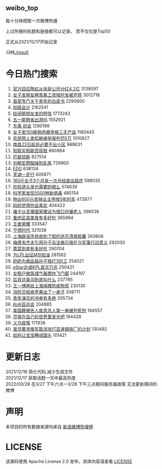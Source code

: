 weibo_top  
---
每十分钟爬取一次微博热搜  

上过热搜的标题和链接都可以记录， 而不仅仅是Top50

正式从2021/12/17开始记录  

*归档[./result](./result/)*

# 今日热门搜索  
1. [官方回应陶虹从张庭公司分红4.2亿](https://s.weibo.com//weibo?q=%23%E5%AE%98%E6%96%B9%E5%9B%9E%E5%BA%94%E9%99%B6%E8%99%B9%E4%BB%8E%E5%BC%A0%E5%BA%AD%E5%85%AC%E5%8F%B8%E5%88%86%E7%BA%A24.2%E4%BA%BF%23&Refer=top) 3138597
2. [女子发朋友圈羡慕工资按时发被开除](https://s.weibo.com//weibo?q=%23%E5%A5%B3%E5%AD%90%E5%8F%91%E6%9C%8B%E5%8F%8B%E5%9C%88%E7%BE%A1%E6%85%95%E5%B7%A5%E8%B5%84%E6%8C%89%E6%97%B6%E5%8F%91%E8%A2%AB%E5%BC%80%E9%99%A4%23&Refer=top) 3012718
3. [首部专门关于青年的白皮书](https://s.weibo.com//weibo?q=%23%E9%A6%96%E9%83%A8%E4%B8%93%E9%97%A8%E5%85%B3%E4%BA%8E%E9%9D%92%E5%B9%B4%E7%9A%84%E7%99%BD%E7%9A%AE%E4%B9%A6%23&Refer=top) 2290800
4. [初级会计](https://s.weibo.com//weibo?q=%23%E5%88%9D%E7%BA%A7%E4%BC%9A%E8%AE%A1%23&Refer=top) 2162541
5. [给闹掰朋友发的短信](https://s.weibo.com//weibo?q=%23%E7%BB%99%E9%97%B9%E6%8E%B0%E6%9C%8B%E5%8F%8B%E5%8F%91%E7%9A%84%E7%9F%AD%E4%BF%A1%23&Refer=top) 1773243
6. [五一能跨省出游吗](https://s.weibo.com//weibo?q=%23%E4%BA%94%E4%B8%80%E8%83%BD%E8%B7%A8%E7%9C%81%E5%87%BA%E6%B8%B8%E5%90%97%23&Refer=top) 1552921
7. [东奥 初会](https://s.weibo.com//weibo?q=%E4%B8%9C%E5%A5%A5%20%E5%88%9D%E4%BC%9A&Refer=top) 1280199
8. [女子卖150碗熟肉被举报三无产品](https://s.weibo.com//weibo?q=%23%E5%A5%B3%E5%AD%90%E5%8D%96150%E7%A2%97%E7%86%9F%E8%82%89%E8%A2%AB%E4%B8%BE%E6%8A%A5%E4%B8%89%E6%97%A0%E4%BA%A7%E5%93%81%23&Refer=top) 1180445
9. [农民网上卖扣碗被举报判罚5万](https://s.weibo.com//weibo?q=%23%E5%86%9C%E6%B0%91%E7%BD%91%E4%B8%8A%E5%8D%96%E6%89%A3%E7%A2%97%E8%A2%AB%E4%B8%BE%E6%8A%A5%E5%88%A4%E7%BD%9A5%E4%B8%87%23&Refer=top) 1010927
10. [南昌22日起非必要不出小区](https://s.weibo.com//weibo?q=%23%E5%8D%97%E6%98%8C22%E6%97%A5%E8%B5%B7%E9%9D%9E%E5%BF%85%E8%A6%81%E4%B8%8D%E5%87%BA%E5%B0%8F%E5%8C%BA%23&Refer=top) 988631
11. [知假买假能否获赔](https://s.weibo.com//weibo?q=%23%E7%9F%A5%E5%81%87%E4%B9%B0%E5%81%87%E8%83%BD%E5%90%A6%E8%8E%B7%E8%B5%94%23&Refer=top) 860984
12. [厄斐琉斯](https://s.weibo.com//weibo?q=%E5%8E%84%E6%96%90%E7%90%89%E6%96%AF&Refer=top) 827514
13. [刘畊宏燃脂操别乱练](https://s.weibo.com//weibo?q=%23%E5%88%98%E7%95%8A%E5%AE%8F%E7%87%83%E8%84%82%E6%93%8D%E5%88%AB%E4%B9%B1%E7%BB%83%23&Refer=top) 729900
14. [EDG](https://s.weibo.com//weibo?q=EDG&Refer=top) 638134
15. [芜湖一定行](https://s.weibo.com//weibo?q=%23%E8%8A%9C%E6%B9%96%E4%B8%80%E5%AE%9A%E8%A1%8C%23&Refer=top) 605871
16. [160斤女子3个月来一次月经查出癌症](https://s.weibo.com//weibo?q=%23160%E6%96%A4%E5%A5%B3%E5%AD%903%E4%B8%AA%E6%9C%88%E6%9D%A5%E4%B8%80%E6%AC%A1%E6%9C%88%E7%BB%8F%E6%9F%A5%E5%87%BA%E7%99%8C%E7%97%87%23&Refer=top) 599035
17. [你知道头发也需要防晒么](https://s.weibo.com//weibo?q=%23%E4%BD%A0%E7%9F%A5%E9%81%93%E5%A4%B4%E5%8F%91%E4%B9%9F%E9%9C%80%E8%A6%81%E9%98%B2%E6%99%92%E4%B9%88%23&Refer=top) 574639
18. [科学家发现5500种新病毒](https://s.weibo.com//weibo?q=%23%E7%A7%91%E5%AD%A6%E5%AE%B6%E5%8F%91%E7%8E%B05500%E7%A7%8D%E6%96%B0%E7%97%85%E6%AF%92%23&Refer=top) 485154
19. [物业600元卖掉业主停放5年的车](https://s.weibo.com//weibo?q=%23%E7%89%A9%E4%B8%9A600%E5%85%83%E5%8D%96%E6%8E%89%E4%B8%9A%E4%B8%BB%E5%81%9C%E6%94%BE5%E5%B9%B4%E7%9A%84%E8%BD%A6%23&Refer=top) 472877
20. [妈妈觉得你会喜欢](https://s.weibo.com//weibo?q=%23%E5%A6%88%E5%A6%88%E8%A7%89%E5%BE%97%E4%BD%A0%E4%BC%9A%E5%96%9C%E6%AC%A2%23&Refer=top) 404422
21. [骗子以支援国家建设为借口诈骗老人](https://s.weibo.com//weibo?q=%23%E9%AA%97%E5%AD%90%E4%BB%A5%E6%94%AF%E6%8F%B4%E5%9B%BD%E5%AE%B6%E5%BB%BA%E8%AE%BE%E4%B8%BA%E5%80%9F%E5%8F%A3%E8%AF%88%E9%AA%97%E8%80%81%E4%BA%BA%23&Refer=top) 396536
22. [重庆区县美食有多好吃](https://s.weibo.com//weibo?q=%23%E9%87%8D%E5%BA%86%E5%8C%BA%E5%8E%BF%E7%BE%8E%E9%A3%9F%E6%9C%89%E5%A4%9A%E5%A5%BD%E5%90%83%23&Refer=top) 365994
23. [王者荣耀](https://s.weibo.com//weibo?q=%E7%8E%8B%E8%80%85%E8%8D%A3%E8%80%80&Refer=top) 333547
24. [宁德时代](https://s.weibo.com//weibo?q=%23%E5%AE%81%E5%BE%B7%E6%97%B6%E4%BB%A3%23&Refer=top) 321038
25. [上海辟谣市民收到了假的连花清瘟胶囊](https://s.weibo.com//weibo?q=%23%E4%B8%8A%E6%B5%B7%E8%BE%9F%E8%B0%A3%E5%B8%82%E6%B0%91%E6%94%B6%E5%88%B0%E4%BA%86%E5%81%87%E7%9A%84%E8%BF%9E%E8%8A%B1%E6%B8%85%E7%98%9F%E8%83%B6%E5%9B%8A%23&Refer=top) 293806
26. [梅德韦杰夫引用孙子兵法揭示俄在乌军事行动意义](https://s.weibo.com//weibo?q=%23%E6%A2%85%E5%BE%B7%E9%9F%A6%E6%9D%B0%E5%A4%AB%E5%BC%95%E7%94%A8%E5%AD%99%E5%AD%90%E5%85%B5%E6%B3%95%E6%8F%AD%E7%A4%BA%E4%BF%84%E5%9C%A8%E4%B9%8C%E5%86%9B%E4%BA%8B%E8%A1%8C%E5%8A%A8%E6%84%8F%E4%B9%89%23&Refer=top) 292030
27. [蒸菜到底有多好吃](https://s.weibo.com//weibo?q=%23%E8%92%B8%E8%8F%9C%E5%88%B0%E5%BA%95%E6%9C%89%E5%A4%9A%E5%A5%BD%E5%90%83%23&Refer=top) 290704
28. [为LPL出征MSI加油](https://s.weibo.com//weibo?q=%23%E4%B8%BALPL%E5%87%BA%E5%BE%81MSI%E5%8A%A0%E6%B2%B9%23&Refer=top) 281562
29. [奶奶为救血癌孙子独打3份工](https://s.weibo.com//weibo?q=%E5%A5%B6%E5%A5%B6%E4%B8%BA%E6%95%91%E8%A1%80%E7%99%8C%E5%AD%99%E5%AD%90%E7%8B%AC%E6%89%933%E4%BB%BD%E5%B7%A5&Refer=top) 254021
30. [eStar达成KPL首次万杀](https://s.weibo.com//weibo?q=%23eStar%E8%BE%BE%E6%88%90KPL%E9%A6%96%E6%AC%A1%E4%B8%87%E6%9D%80%23&Refer=top) 250421
31. [女租户做饭煤气轰燃炸飞门窗](https://s.weibo.com//weibo?q=%23%E5%A5%B3%E7%A7%9F%E6%88%B7%E5%81%9A%E9%A5%AD%E7%85%A4%E6%B0%94%E8%BD%B0%E7%87%83%E7%82%B8%E9%A3%9E%E9%97%A8%E7%AA%97%23&Refer=top) 244197
32. [后背这条沟到底叫什么](https://s.weibo.com//weibo?q=%23%E5%90%8E%E8%83%8C%E8%BF%99%E6%9D%A1%E6%B2%9F%E5%88%B0%E5%BA%95%E5%8F%AB%E4%BB%80%E4%B9%88%23&Refer=top) 237785
33. [王一博再给上海捐赠防疫物资](https://s.weibo.com//weibo?q=%23%E7%8E%8B%E4%B8%80%E5%8D%9A%E5%86%8D%E7%BB%99%E4%B8%8A%E6%B5%B7%E6%8D%90%E8%B5%A0%E9%98%B2%E7%96%AB%E7%89%A9%E8%B5%84%23&Refer=top) 230130
34. [消防员拒收苹果出了一身汗](https://s.weibo.com//weibo?q=%23%E6%B6%88%E9%98%B2%E5%91%98%E6%8B%92%E6%94%B6%E8%8B%B9%E6%9E%9C%E5%87%BA%E4%BA%86%E4%B8%80%E8%BA%AB%E6%B1%97%23&Refer=top) 208711
35. [青年演员的书单有多绝](https://s.weibo.com//weibo?q=%23%E9%9D%92%E5%B9%B4%E6%BC%94%E5%91%98%E7%9A%84%E4%B9%A6%E5%8D%95%E6%9C%89%E5%A4%9A%E7%BB%9D%23&Refer=top) 205734
36. [杭州亚运会](https://s.weibo.com//weibo?q=%23%E6%9D%AD%E5%B7%9E%E4%BA%9A%E8%BF%90%E4%BC%9A%23&Refer=top) 204885
37. [美国籍被告人故意杀人案一审被判死刑](https://s.weibo.com//weibo?q=%23%E7%BE%8E%E5%9B%BD%E7%B1%8D%E8%A2%AB%E5%91%8A%E4%BA%BA%E6%95%85%E6%84%8F%E6%9D%80%E4%BA%BA%E6%A1%88%E4%B8%80%E5%AE%A1%E8%A2%AB%E5%88%A4%E6%AD%BB%E5%88%91%23&Refer=top) 194557
38. [尽情在自己的世界里发光吧](https://s.weibo.com//weibo?q=%23%E5%B0%BD%E6%83%85%E5%9C%A8%E8%87%AA%E5%B7%B1%E7%9A%84%E4%B8%96%E7%95%8C%E9%87%8C%E5%8F%91%E5%85%89%E5%90%A7%23&Refer=top) 194428
39. [义乌疫情](https://s.weibo.com//weibo?q=%23%E4%B9%89%E4%B9%8C%E7%96%AB%E6%83%85%23&Refer=top) 171936
40. [普京要求俄军取消攻打亚速钢铁厂的计划](https://s.weibo.com//weibo?q=%23%E6%99%AE%E4%BA%AC%E8%A6%81%E6%B1%82%E4%BF%84%E5%86%9B%E5%8F%96%E6%B6%88%E6%94%BB%E6%89%93%E4%BA%9A%E9%80%9F%E9%92%A2%E9%93%81%E5%8E%82%E7%9A%84%E8%AE%A1%E5%88%92%23&Refer=top) 130492
41. [如何让宝宝睡成圆头](https://s.weibo.com//weibo?q=%23%E5%A6%82%E4%BD%95%E8%AE%A9%E5%AE%9D%E5%AE%9D%E7%9D%A1%E6%88%90%E5%9C%86%E5%A4%B4%23&Refer=top) 101421
# 更新日志  
2021/12/16  简化代码,减少生成文件  
2021/12/17  获取话题一天中最高热度  
2022/03/28  在3/27 下午六点—3/28 下午三点期间服务器故障 无法更新期间的微博  
# 声明  
本项目的所有数据来源均来自 [新浪微博热搜榜](https://s.weibo.com/top/summary)  

# LICENSE
该源码使用 Apache License 2.0 发布，具体内容请查看 [LICENSE](./LICENSE)
